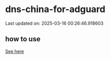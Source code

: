 # dns-china-for-adguard

Last updated on: 2025-03-16 00:26:46.918603

## how to use

[See here](https://github.com/AdguardTeam/AdGuardHome/wiki/Configuration#upstreams-from-file)